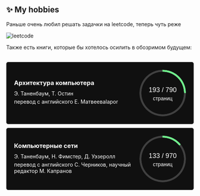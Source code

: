 <section>

  <h1>✨ My hobbies</h1>

  <p>Раньше очень любил решать задачки на leetcode, теперь чуть реже</p>
  <img
    src="https://leetcard.jacoblin.cool/Gleb001?theme=dark&ext=heatmap" alt="leetcode"
  />

  <p>Также есть книги, которые бы хотелось осилить в обозримом будущем:</p>
  </br>
  <div class="bookshelf">
    <div class="book">
      <div class="about_book">
        <h3 class="book_title">Архитектура компьютера</h3>
        <p class="book_paragraph">Э. Таненбаум, Т. Остин</p>
        <p class="book_paragraph">перевод с английского Е. Матвееваlapor</p>
      </div>
      <div>
        <div class="info_page" style="--current: 193;--total: 790;">
          <span class="quantity">
            193 / 790
          </span>
          <span class="unit_of_measurement">
            страниц
          </span>
        </div>
      </div>
    </div>
    <div class="book">
      <div class="about_book">
        <h3 class="book_title">Компьютерные сети</h3>
        <p class="book_paragraph">Э. Таненбаум, Н. Фимстер, Д. Уэзеролл</p>
        <p class="book_paragraph">перевод с английского С. Черников, научный редактор М. Капранов</p>
      </div>
      <div>
        <div class="info_page" style="--current: 133;--total: 970;">
          <span class="quantity">
            133 / 970
          </span>
          <span class="unit_of_measurement">
            страниц
          </span>
        </div>
      </div>
    </div>
  </div>

</section>

<style>

/* information about reading books */

.info_page {
  --width:125px;
  --weight:5px;
  --color: #70EC8C;
  --procent: (var(--current) / var(--total)) * 100;

  width: var(--width);
  aspect-ratio: 1;
  position: relative;
  display: inline-grid;
  place-content: center;
  font-weight: medium;
  font-family: sans-serif;
}

.info_page:before {
  content: "";
  position: absolute;
  border-radius: 50%;
  inset: 0;
  background: conic-gradient(var(--color) calc(var(--procent)*1%),#404040 0);
  -webkit-mask:radial-gradient(farthest-side,#0000 calc(99% - var(--weight)),#000 calc(100% - var(--weigth)));
          mask:radial-gradient(farthest-side,#0000 calc(99% - var(--weight)),#000 calc(100% - var(--weight)));
}

.info_page:after {
  content: "";
  position: absolute;
  border-radius: 50%;
  inset: calc(50% - var(--weight)/2);
  background: var(--color);
  transform: rotate(calc(var(--procent)*3.6deg)) translateY(calc(50% - var(--width)/2));
}

.quantity {

  width: 100%;
  height: 30px;

  font-size: 18px;

  position: relative;
  top: 5px;

}

.unit_of_measurement {
  font-size: 14px;
  text-align: center;
}

/* bookshelf */

.bookshelf {

  display: flex;
  flex-direction: column;
  gap: 10px;

  width: 100%;

  padding: 0;
  margin: 0;

}

.book {

  width: 100%;
  display: flex;
  align-items: center;
  justify-content: space-between;
  gap: 10px;

  box-sizing: border-box;
  padding: 20px;

  border-radius: 5px;
  border: 1px solid #404040;

  background-color: #101010;

  color: white;

}

.book_title {
  margin: 0 0 10px;
}

.book_paragraph {
  transition: color .15s linear;
  margin: 5px 0;
}

</style>